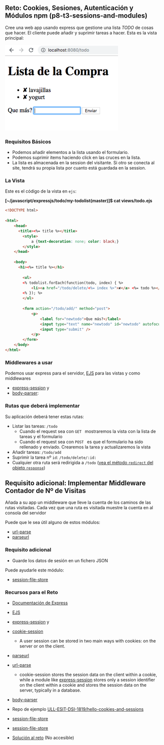## Reto: Cookies, Sesiones, Autenticación y Módulos npm (p8-t3-sessions-and-modules)

Cree una web app usando express que gestione una lista *TODO* de cosas que hacer.
El cliente puede añadir y suprimir tareas a hacer.
Esta es la vista principal:

![todo.png](todo.png)

### Requisitos Básicos

* Podemos añadir elementos a la lista usando el formulario.  
* Podemos suprimir items haciendo click en las cruces en la lista.  
* La lista es almacenada en la session del visitante.  Si otro se conecta al site, tendrá su propia lista por cuanto está guardada en la session.

### La Vista

Este es el código de la vista en `ejs`:

**[~/javascript/expressjs/todo/my-todolist(master)]$ cat views/todo.ejs**

```html
<!DOCTYPE html>

<html>
    <head>
      <title><%= title %></title>
        <style>
            a {text-decoration: none; color: black;}
        </style>
    </head>

    <body>
      <h1><%= title %></h1>

        <ul>
        <% todolist.forEach(function(todo, index) { %>
            <li><a href="/todo/delete/<%= index %>">✘</a> <%= todo %></li>
        <% }); %>
        </ul>

        <form action="/todo/add/" method="post">
            <p>
                <label for="newtodo">Que más?</label>
                <input type="text" name="newtodo" id="newtodo" autofocus />
                <input type="submit" />
            </p>
        </form>
    </body>
</html>
```

### Middlewares a usar

Podemos usar express para el servidor, 
[EJS](https://ejs.co/#docs) para las vistas y como middlewares 

* [express-session](https://www.npmjs.com/package/express-session) y  
* [body-parser](https://www.npmjs.com/package/body-parser):

### Rutas que deberá implementar

Su aplicación deberá tener estas rutas:

* Listar las tareas: `/todo`
  - Cuando el request sea con `GET ` mostraremos la vista con la lista de tareas y el formulario
  - Cuando el request sea con `POST ` es que el formulario ha sido rellenado y enviado. Crearemos la tarea  y actualizaremos la vista 
* Añadir tareas: `/todo/add`
* Suprimir la tarea nº `id`:  `/todo/delete/:id:` 
* Cualquier otra ruta será redirigida a `/todo` ([vea el método `redirect` del objeto `response`](http://expressjs.com/es/api.html#res.redirect))

## Requisito adicional:  Implementar Middleware Contador de Nº de Visitas

Añada a su app un middleware que lleve la cuenta de los caminos de las rutas visitadas. Cada vez que una ruta es visitada muestre la cuenta en al consola del servidor

Puede que le sea útil alguno de estos módulos:

- [url-parse](https://www.npmjs.com/package/url-parse)
- [parseurl](https://www.npmjs.com/package/parseurl)

### Requisito adicional

* Guarde los datos de sesión en un fichero JSON

Puede ayudarle este módulo:

* [session-file-store](https://www.npmjs.com/package/session-file-store)


### Recursos para el Reto 

* [Documentación de Express](http://expressjs.com/en/api.html)
* [EJS](https://ejs.co/#docs) 
* [express-session](https://www.npmjs.com/package/express-session) y  
* [cookie-session](https://www.npmjs.com/package/cookie-session)
    - A user session can be stored in two main ways with cookies: on the server or on the client. 
* [parseurl](https://www.npmjs.com/package/parseurl)
* [url-parse](https://www.npmjs.com/package/url-parse)
    - cookie-session stores the session data on the client within a cookie, while a module like [express-session](https://www.npmjs.com/package/express-session) stores only a session identifier on the client within a cookie and stores the session data on the server, typically in a database.
* [body-parser](https://www.npmjs.com/package/body-parser)
* Repo de ejemplo [ULL-ESIT-DSI-1819/hello-cookies-and-sessions](https://github.com/ULL-ESIT-DSI-1819/hello-cookies-and-sessions)
* [session-file-store](https://www.npmjs.com/package/session-file-store)
* [session-file-store](https://www.npmjs.com/package/session-file-store)

* [Solución al reto](https://github.com/ULL-ESIT-DSI-1819/reto-p8-t3-sessions-todolist) (No accesible)

